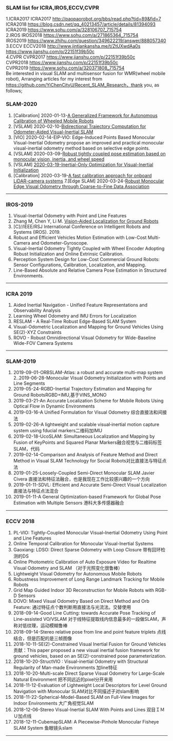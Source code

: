 ### SLAM list for ICRA,IROS,ECCV,CVPR   
1.ICRA2017
  ICRA2017 http://paopaorobot.org/bbs/read.php?tid=89&fid=7  
  ICRA2018 https://blog.csdn.net/qq_40213457/article/details/81394093  
  ICRA2019 https://www.sohu.com/a/328106707_715754  
2.IROS
IROS2018 https://www.sohu.com/a/271865364_715754  
  IROS2019 https://www.zhihu.com/question/349622219/answer/888057340  
3.ECCV
ECCV2018  http://www.jintiankansha.me/t/ZtUXwdAa0s https://www.jianshu.com/p/22151f39b50c  
4.CVPR
CVPR2017  https://www.jianshu.com/p/22151f39b50c    
  CVPR2018  https://www.jianshu.com/p/22151f39b50c  
  CVPR2019  https://www.sohu.com/a/320371808_715754   
Be interested in visual SLAM and multisensor fusion for WMR(wheel mobile robot),  Arranging articles for my interest from  https://github.com/YiChenCityU/Recent_SLAM_Research，thank you, as  follows;
### SLAM-2020
1. [Calibration] 2020-01-13-[A Generalized Framework for Autonomous Calibration of Wheeled Mobile Robots](https://arxiv.org/pdf/2001.01555.pdf)
2. [VSLAM] 2020-02-10-[Bidirectional Trajectory Computation for Odometer-Aided Visual-Inertial SLAM](https://arxiv.org/pdf/2002.00195.pdf)
3. [VIO] 2020-02-14-EIP-VIO: Edge-Induced Points Based Monocular Visual-Inertial Odometry propose an improved and practical monocular visual-inertial odometry method based on selective edge points.
4. [VSLAM] 2020-03-09-[Robust tightly coupled pose estimation based on monocular vision, inertia, and wheel speed](https://arxiv.org/ftp/arxiv/papers/2003/2003.01496.pdf)
5. [VSLAM] [2020-03-19-Inertial-Only Optimization for Visual-Inertial Initialization](https://arxiv.org/pdf/2003.05766.pdf)
6. [Calibration] 2020-03-19-[A fast calibration approach for onboard LiDAR-camera systems](https://journals.sagepub.com/doi/pdf/10.1177/1729881420909606)
7.[Edge SLAM] 2020-03-24-[Robust Monocular Edge Visual Odometry through Coarse-to-Fine Data Association](https://www.researchgate.net/publication/336056167_Robust_Monocular_Edge_Visual_Odometry_through_Coarse-to-Fine_Data_Association)
--------------------------------------------------------------------------------------------------------------------------------------
###  IROS-2019
1. Visual-Inertial Odometry with Point and Line Features  
2. Zhang M, Chen Y, Li M. [Vision-Aided Localization for Ground Robots](https://hitcm.github.io/data/papers/IROS2019_ground.pdf)
3. [C]//IEEE/RSJ International Conference on Intelligent Robots and Systems (IROS). 2019.  
4. Robust and Efficient Vehicles Motion Estimation with Low-Cost Multi-Camera and Odometer-Gyroscope.  
5. Visual-Inertial Odometry Tightly Coupled with Wheel Encoder Adopting Robust Initialization and Online Extrinsic Calibration.
6. Perception System Design for Low-Cost Commercial Ground Robots: Sensor Configurations, Calibration, Localization, and Mapping.
7. Line-Based Absolute and Relative Camera Pose Estimation in Structured Environments.

--------------------------------------------------------------------------------------------------------------------------------------
###  ICRA 2019
1. Aided Inertial Navigation - Unified Feature Representations and Observability Analysis  
2. Learning Wheel Odometry and IMU Errors for Localization   
3. RESLAM - A Real-Time Robust Edge-Based SLAM System  
4. Visual-Odometric Localization and Mapping for Ground Vehicles Using SE(2)-XYZ Constraints  
5. ROVO - Robust Omnidirectional Visual Odometry for Wide-Baseline Wide-FOV Camera Systems  

--------------------------------------------------------------------------------------------------------------------------------------
###  SLAM-2019
1. 2019-09-01-ORBSLAM-Atlas: a robust and accurate multi-map system
2..2019-06-28-Monocular Visual Odometry Initialization with Points and Line Segments
3. 2019-05-24-RGBD-Inertial Trajectory Estimation and Mapping for Ground RobotsRGBD+IMU,基于VINS_MONO
4. 2019-03-21-An Accurate Localization Scheme for Mobile Robots Using Optical Flow in Dynamic Environments
5. 2019-03-16-A Unified Formulation for Visual Odometry 综合直接法和间接法
6. 2019-02-26-A lightweight and scalable visual‑inertial motion capture system using fducial markers二维码加IMU
7. 2019-02-18-UcoSLAM: Simultaneous Localization and Mapping by Fusion of KeyPoints and Squared Planar Markers融合视觉与二维码标签SLAM，代码
8. 2019-02-14-Comparison and Analysis of Feature Method and Direct Method in Visual SLAM Technology for Social Robots对比直接法与特征点法
9. 2019-01-25-Loosely-Coupled Semi-Direct Monocular SLAM Javier Civera 直接法和特征法融合，也是我现在工作比较感兴趣的一个方向
10. 2019-01-11-SDVL: Efficient and Accurate Semi-Direct Visual Localization 直接法与特征点法混合
11. 2019-01-11-A General Optimization-based Framework for Global Pose Estimation with Multiple Sensors 港科大多传感器融合
--------------------------------------------------------------------------------------------------------------------------------------
### ECCV 2018 
1. PL-VIO: Tightly-Coupled Monocular Visual–Inertial Odometry Using Point and Line Features
2. Online Temporal Calibration for Monocular Visual-Inertial Systems
3. Gaoxiang: LDSO: Direct Sparse Odometry with Loop Closure 带有回环检测的DS
4. Online Photometric Calibration of Auto Exposure Video for Realtime Visual Odometry and SLAM （对于光照变化很鲁棒）
5. Lightweight Visual Odometry for Autonomous Mobile Robots
6. Robustness Improvement of Long Range Landmark Tracking for Mobile Robots
7. Grid Map Guided Indoor 3D Reconstruction for Mobile Robots with RGB-D Sensors
8. DOVO: Mixed Visual Odometry Based on Direct Method and Orb Feature: 通过特征点个数判断用直接法与光流法。交替使用
9. 2018-09-14-Good Line Cutting: towards Accurate Pose Tracking of Line-assisted VO/VSLAM 对于线特征提取线内信息最多的一段做SLAM，声称对低纹理，运动模糊鲁棒
10. 2018-09-14-Stereo relative pose from line and point feature triplets 点线结合，但是匹配的是三帧图像
11. 2018-10-11-SE(2)-Constrained Visual Inertial Fusion for Ground Vehicles 贡献：This paper proposed a new visual inertial fusion framework for ground vehicles, based on an SE(2)-constrained pose parameterization.
12. 2018-10-20-StructVIO : Visual-inertial Odometry with Structural Regularity of Man-made Environments 加line特征
13. 2018-10-20-Multi-scale Direct Sparse Visual Odometry for Large-Scale Natural Environment 把不同远近的pixel分开来用
14. 2018-11-12-Evaluation of Lightweight Local Descriptors for Level Ground Navigation with Monocular SLAM对比不同描述子对slam影响
15. 2018-11-22-Spherical-Model-Based SLAM on Full-View Images for Indoor Environments 大广角视觉SLAM
16. 2018-12-06-Stereo Visual-Inertial SLAM With Points and Lines 双目ＩＭＵ加点线
17. 2018-12-11-CubemapSLAM: A Piecewise-Pinhole Monocular Fisheye SLAM System 鱼眼镜头slam

--------------------------------------------------------------------------------------------------------------------------------------
